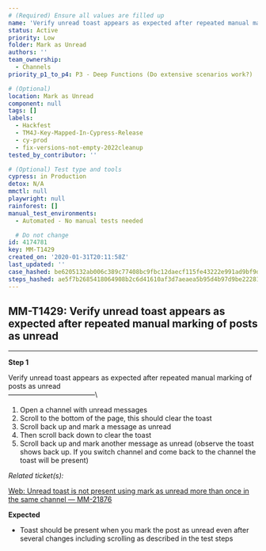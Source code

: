 ```yaml
---
# (Required) Ensure all values are filled up
name: 'Verify unread toast appears as expected after repeated manual marking of posts as unread'
status: Active
priority: Low
folder: Mark as Unread
authors: ''
team_ownership:
  - Channels
priority_p1_to_p4: P3 - Deep Functions (Do extensive scenarios work?)

# (Optional)
location: Mark as Unread
component: null
tags: []
labels:
  - Hackfest
  - TM4J-Key-Mapped-In-Cypress-Release
  - cy-prod
  - fix-versions-not-empty-2022cleanup
tested_by_contributor: ''

# (Optional) Test type and tools
cypress: in Production
detox: N/A
mmctl: null
playwright: null
rainforest: []
manual_test_environments:
  - Automated - No manual tests needed

  # Do not change
id: 4174781
key: MM-T1429
created_on: '2020-01-31T20:11:58Z'
last_updated: ''
case_hashed: be6205132ab006c389c77408bc9fbc12daecf115fe43222e991ad9bf9dd67d03a2e1d930ced5de218934ef7553fdde7b
steps_hashed: ae5f7b2685418064908b2c6d41610af3d7aeaea5b95d4b97d9be222818236fa6cf08916ef8942e341583088fd7900392
---
```


<!-- (Auto-generated) Based on frontmatter's "key" and "name" -->

## MM-T1429: Verify unread toast appears as expected after repeated manual marking of posts as unread

---

**Step 1**

Verify unread toast appears as expected after repeated manual marking of posts as unread\
–––––––––––––––––––––––––\\

1. Open a channel with unread messages
2. Scroll to the bottom of the page, this should clear the toast
3. Scroll back up and mark a message as unread
4. Then scroll back down to clear the toast
5. Scroll back up and mark another message as unread (observe the toast shows back up. If you switch channel and come back to the channel the toast will be present)

_Related ticket(s):_

[Web: Unread toast is not present using mark as unread more than once in the same channel — MM-21876](https://mattermost.atlassian.net/browse/MM-21876)

**Expected**

- Toast should be present when you mark the post as unread even after several changes including scrolling as described in the test steps
